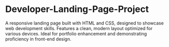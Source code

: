 # Developer-Landing-Page-Project
A responsive landing page built with HTML and CSS, designed to showcase web development skills. Features a clean, modern layout optimized for various devices. Ideal for portfolio enhancement and demonstrating proficiency in front-end design.
